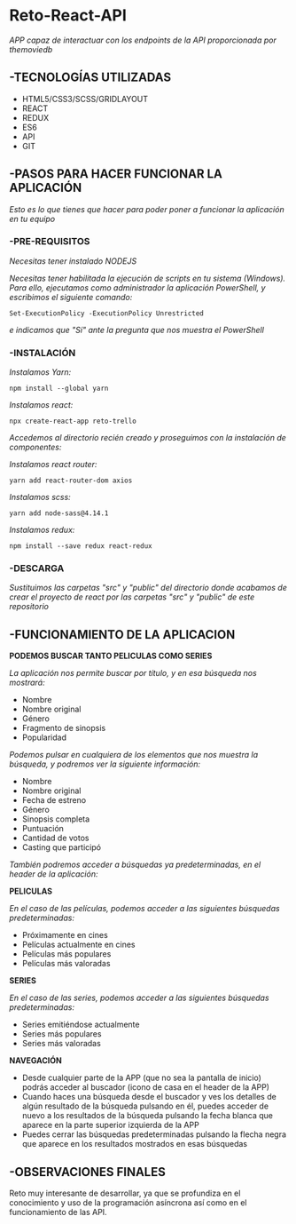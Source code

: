 # Reto-React-API

_APP capaz de interactuar con los endpoints de la API proporcionada por themoviedb_

## -TECNOLOGÍAS UTILIZADAS

* HTML5/CSS3/SCSS/GRIDLAYOUT
* REACT
* REDUX
* ES6
* API
* GIT

## -PASOS PARA HACER FUNCIONAR LA APLICACIÓN

_Esto es lo que tienes que hacer para poder poner a funcionar la aplicación en tu equipo_

### -PRE-REQUISITOS

_Necesitas tener instalado NODEJS_

_Necesitas tener habilitada la ejecución de scripts en tu sistema (Windows). Para ello, ejecutamos como administrador la aplicación PowerShell, y escribimos el siguiente comando:_ 

```
Set-ExecutionPolicy -ExecutionPolicy Unrestricted
```
_e indicamos que "Sí" ante la pregunta que nos muestra el PowerShell_
  
### -INSTALACIÓN

_Instalamos Yarn:_
```
npm install --global yarn
```
_Instalamos react:_
```
npx create-react-app reto-trello
```

_Accedemos al directorio recién creado y proseguimos con la instalación de componentes:_

_Instalamos react router:_
```
yarn add react-router-dom axios
```
_Instalamos scss:_
```
yarn add node-sass@4.14.1
```
_Instalamos redux:_
```
npm install --save redux react-redux
```

### -DESCARGA

_Sustituimos las carpetas "src" y "public" del directorio donde acabamos de crear el proyecto de react por las carpetas "src" y "public" de este repositorio_


## -FUNCIONAMIENTO DE LA APLICACION

**PODEMOS BUSCAR TANTO PELICULAS COMO SERIES**

_La aplicación nos permite buscar por título, y en esa búsqueda nos mostrará:_

* Nombre
* Nombre original
* Género
* Fragmento de sinopsis
* Popularidad

_Podemos pulsar en cualquiera de los elementos que nos muestra la búsqueda, y podremos ver la siguiente información:_

* Nombre
* Nombre original
* Fecha de estreno
* Género
* Sinopsis completa
* Puntuación
* Cantidad de votos
* Casting que participó

_También podremos acceder a búsquedas ya predeterminadas, en el header de la aplicación:_

**PELICULAS**

_En el caso de las películas, podemos acceder a las siguientes búsquedas predeterminadas:_

* Próximamente en cines
* Películas actualmente en cines
* Películas más populares
* Películas más valoradas

**SERIES**

_En el caso de las series, podemos acceder a las siguientes búsquedas predeterminadas:_

* Series emitiéndose actualmente
* Series más populares
* Series más valoradas

**NAVEGACIÓN**
 * Desde cualquier parte de la APP (que no sea la pantalla de inicio) podrás acceder al buscador (icono de casa en el header de la APP)
 * Cuando haces una búsqueda desde el buscador y ves los detalles de algún resultado de la búsqueda pulsando en él, puedes acceder de nuevo a los resultados de la búsqueda pulsando la fecha blanca que aparece en la parte superior izquierda de la APP
 * Puedes cerrar las búsquedas predeterminadas pulsando la flecha negra que aparece en los resultados mostrados en esas búsquedas

## -OBSERVACIONES FINALES
Reto muy interesante de desarrollar, ya que se profundiza en el conocimiento y uso de la programación asíncrona así como en el funcionamiento de las API.
